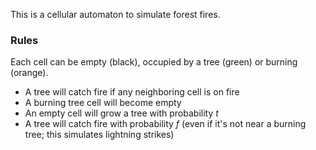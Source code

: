 This is a cellular automaton to simulate forest fires. 

### Rules

Each cell can be empty (black), occupied by a tree (green) or burning (orange).

* A tree will catch fire if any neighboring cell is on fire
* A burning tree cell will become empty
* An empty cell will grow a tree with probability *t*
* A tree will catch fire with probability *f* (even if it's not near a burning tree; this simulates lightning strikes)
